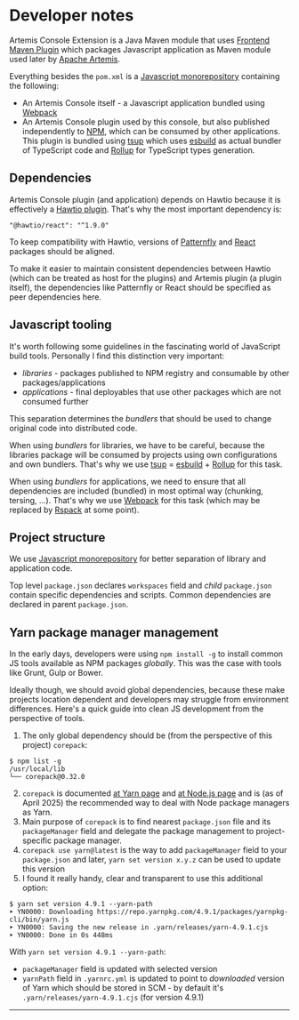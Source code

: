 # Developer notes

Artemis Console Extension is a Java Maven module that uses [Frontend Maven Plugin][1] which packages Javascript application as Maven module used later by [Apache Artemis][2].

Everything besides the `pom.xml` is a [Javascript monorepository][3] containing the following:

* An Artemis Console itself - a Javascript application bundled using [Webpack][4]
* An Artemis Console plugin used by this console, but also published independently to [NPM][5], which can be consumed by other applications. This plugin is bundled using [tsup][6] which uses [esbuild][7] as actual bundler of TypeScript code and [Rollup][8] for TypeScript types generation.

## Dependencies

Artemis Console plugin (and application) depends on Hawtio because it is effectively a [Hawtio plugin][9]. That's why the most important dependency is:

    "@hawtio/react": "^1.9.0"

To keep compatibility with Hawtio, versions of [Patternfly][10] and [React][11] packages should be aligned.

To make it easier to maintain consistent dependencies between Hawtio (which can be treated as host for the plugins) and Artemis plugin (a plugin itself), the dependencies like Patternfly or React should be specified as peer dependencies here.

## Javascript tooling

It's worth following some guidelines in the fascinating world of JavaScript build tools. Personally I find this distinction very important:

* _libraries_ - packages published to NPM registry and consumable by other packages/applications
* _applications_ - final deployables that use other packages which are not consumed further

This separation determines the _bundlers_ that should be used to change original code into distributed code.

When using _bundlers_ for libraries, we have to be careful, because the libraries package will be consumed by projects using own configurations and own bundlers. That's why we use [tsup][6] = [esbuild][7] + [Rollup][8] for this task.

When using _bundlers_ for applications, we need to ensure that all dependencies are included (bundled) in most optimal way (chunking, tersing, ...). That's why we use [Webpack][4] for this task (which may be replaced by [Rspack][12] at some point).

## Project structure

We use [Javascript monorepository][3] for better separation of library and application code.

Top level `package.json` declares `workspaces` field and _child_ `package.json` contain specific dependencies and scripts. Common dependencies are declared in parent `package.json`.

## Yarn package manager management

In the early days, developers were using `npm install -g` to install common JS tools available as NPM packages _globally_. This was the case with tools like Grunt, Gulp or Bower.

Ideally though, we should avoid global dependencies, because these make projects location dependent and developers may struggle from environment differences. Here's a quick guide into clean JS development from the perspective of tools.

1. The only global dependency should be (from the perspective of this project) `corepack`:
```console
$ npm list -g
/usr/local/lib
└── corepack@0.32.0
```
2. `corepack` is documented [at Yarn page][13] and [at Node.js page][14] and is (as of April 2025) the recommended way to deal with Node package managers as Yarn.
3. Main purpose of `corepack` is to find nearest `package.json` file and its `packageManager` field and delegate the package management to project-specific package manager.
4. `corepack use yarn@latest` is the way to add `packageManager` field to your `package.json` and later, `yarn set version x.y.z` can be used to update this version
5. I found it really handy, clear and transparent to use this additional option:
```console
$ yarn set version 4.9.1 --yarn-path
➤ YN0000: Downloading https://repo.yarnpkg.com/4.9.1/packages/yarnpkg-cli/bin/yarn.js
➤ YN0000: Saving the new release in .yarn/releases/yarn-4.9.1.cjs
➤ YN0000: Done in 0s 448ms
```

With `yarn set version 4.9.1 --yarn-path`:
* `packageManager` field is updated with selected version
* `yarnPath` field in `.yarnrc.yml` is updated to point to _downloaded_ version of Yarn which should be stored in SCM - by default it's `.yarn/releases/yarn-4.9.1.cjs` (for version 4.9.1)

----
[1]: https://github.com/eirslett/frontend-maven-plugin
[2]: https://activemq.apache.org/components/artemis
[3]: https://yarnpkg.com/features/workspaces
[4]: https://webpack.js.org/
[5]: https://www.npmjs.com/
[6]: https://tsup.egoist.dev/
[7]: https://github.com/evanw/esbuild
[8]: https://rollupjs.org/
[9]: https://hawt.io/docs/plugins.html
[10]: https://v5-archive.patternfly.org/
[11]: https://react.dev/
[12]: https://rspack.dev/
[13]: https://yarnpkg.com/corepack
[14]: https://github.com/nodejs/corepack
